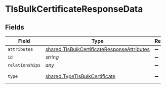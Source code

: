 # TlsBulkCertificateResponseData


## Fields

| Field                                                                                                      | Type                                                                                                       | Required                                                                                                   | Description                                                                                                | Example                                                                                                    |
| ---------------------------------------------------------------------------------------------------------- | ---------------------------------------------------------------------------------------------------------- | ---------------------------------------------------------------------------------------------------------- | ---------------------------------------------------------------------------------------------------------- | ---------------------------------------------------------------------------------------------------------- |
| `attributes`                                                                                               | [shared.TlsBulkCertificateResponseAttributes](../../models/shared/tlsbulkcertificateresponseattributes.md) | :heavy_minus_sign:                                                                                         | N/A                                                                                                        |                                                                                                            |
| `id`                                                                                                       | *string*                                                                                                   | :heavy_minus_sign:                                                                                         | N/A                                                                                                        | cRTguUGZzb2W9Euo4moOr                                                                                      |
| `relationships`                                                                                            | *any*                                                                                                      | :heavy_minus_sign:                                                                                         | N/A                                                                                                        |                                                                                                            |
| `type`                                                                                                     | [shared.TypeTlsBulkCertificate](../../models/shared/typetlsbulkcertificate.md)                             | :heavy_minus_sign:                                                                                         | Resource type                                                                                              |                                                                                                            |